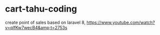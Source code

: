 # cart-tahu-coding
create point of sales based on laravel 8, https://www.youtube.com/watch?v=qlfKw7wecB4&amp;t=2753s
